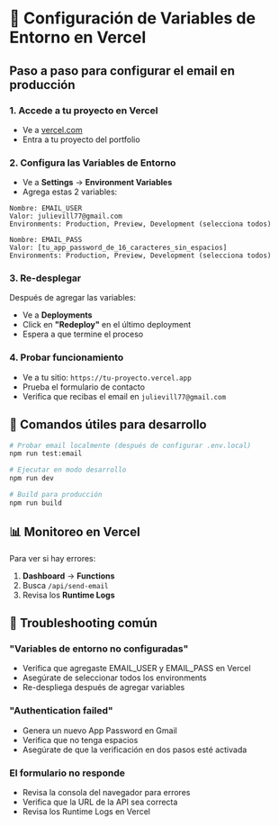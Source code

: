 # 🚀 Configuración de Variables de Entorno en Vercel

## Paso a paso para configurar el email en producción

### 1. Accede a tu proyecto en Vercel
- Ve a [vercel.com](https://vercel.com)
- Entra a tu proyecto del portfolio

### 2. Configura las Variables de Entorno
- Ve a **Settings** → **Environment Variables**
- Agrega estas 2 variables:

```
Nombre: EMAIL_USER
Valor: julievill77@gmail.com
Environments: Production, Preview, Development (selecciona todos)
```

```
Nombre: EMAIL_PASS
Valor: [tu_app_password_de_16_caracteres_sin_espacios]
Environments: Production, Preview, Development (selecciona todos)
```

### 3. Re-desplegar
Después de agregar las variables:
- Ve a **Deployments**
- Click en **"Redeploy"** en el último deployment
- Espera a que termine el proceso

### 4. Probar funcionamiento
- Ve a tu sitio: `https://tu-proyecto.vercel.app`
- Prueba el formulario de contacto
- Verifica que recibas el email en `julievill77@gmail.com`

## 🔧 Comandos útiles para desarrollo

```bash
# Probar email localmente (después de configurar .env.local)
npm run test:email

# Ejecutar en modo desarrollo
npm run dev

# Build para producción
npm run build
```

## 📊 Monitoreo en Vercel

Para ver si hay errores:
1. **Dashboard** → **Functions**
2. Busca `/api/send-email`
3. Revisa los **Runtime Logs**

## 🚨 Troubleshooting común

### "Variables de entorno no configuradas"
- Verifica que agregaste EMAIL_USER y EMAIL_PASS en Vercel
- Asegúrate de seleccionar todos los environments
- Re-despliega después de agregar variables

### "Authentication failed"
- Genera un nuevo App Password en Gmail
- Verifica que no tenga espacios
- Asegúrate de que la verificación en dos pasos esté activada

### El formulario no responde
- Revisa la consola del navegador para errores
- Verifica que la URL de la API sea correcta
- Revisa los Runtime Logs en Vercel